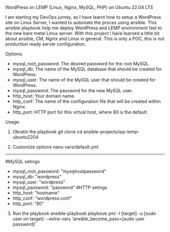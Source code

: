 WordPress on LEMP (Linux, Nginx, MySQL, PHP) on Ubuntu 22.04 LTS

I am starting my DevOps jurney, as I have learnt how to setup a WordPress site on Linux Server, I wanted to automate the proces using ansible.
This ansible playbook help me deploy WordPress and LEMP environment fast to the new bare metal Linux server.
With this project I have learned a little bit about ansible, CM, Nginx and Linux in general.
This is only a POC, this is not production ready server configuration.

Options:
- mysql_root_password: The desired password for the root MySQL.
- mysql_db: The name of the MySQL database that should be created for WordPress.
- mysql_user: The name of the MySQL user that should be created for WordPress.
- mysql_password: The password for the new MySQL user.
- http_host: Your domain name.
- http_conf: The name of the configuration file that will be created within Nginx.
- http_port: HTTP port for this virtual host, where 80 is the default.

Usage:
1. Obratin the playbook
git clone 
cd ansible-projects/wp-lemp-ubuntu2204

2. Customize options
nano vars/default.yml
---
#MySQL setings
- mysql_root_password: "mysqlrootpassword"
- mysql_db: "wordpress"
- mysql_user: "wordpress"
- mysql_password: "password"
#HTTP setings
- http_host: "hostname"
- http_conf: "wordpress.conf"
- http_port: "80"

3. Run the playbook
ansible-playbook playbook.yml -l [target] -u [sudo user on target] --extra-vars 'ansible_become_pass=[sudo user password]'


